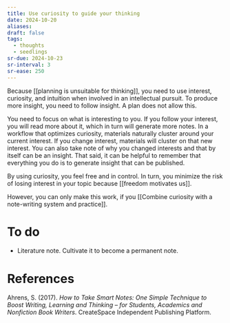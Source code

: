 ```yaml
---
title: Use curiosity to guide your thinking
date: 2024-10-20
aliases: 
draft: false
tags:
  - thoughts
  - seedlings
sr-due: 2024-10-23
sr-interval: 3
sr-ease: 250
---
```

Because [[planning is unsuitable for thinking]], you need to use interest, curiosity, and intuition when involved in an intellectual pursuit. To produce more insight, you need to follow insight. A plan does not allow this.

You need to focus on what is interesting to you. If you follow your interest, you will read more about it, which in turn will generate more notes. In a workflow that optimizes curiosity, materials naturally cluster around your current interest. If you change interest, materials will cluster on that new interest. You can also take note of why you changed interests and that by itself can be an insight. That said, it can be helpful to remember that everything you do is to generate insight that can be published.

By using curiosity, you feel free and in control. In turn, you minimize the risk of losing interest in your topic because [[freedom motivates us]].

However, you can only make this work, if you [[Combine curiosity with a note-writing system and practice]].

# To do

- Literature note. Cultivate it to become a permanent note.

# References

Ahrens, S. (2017). *How to Take Smart Notes: One Simple Technique to Boost Writing, Learning and Thinking – for Students, Academics and Nonfiction Book Writers*. CreateSpace Independent Publishing Platform.

